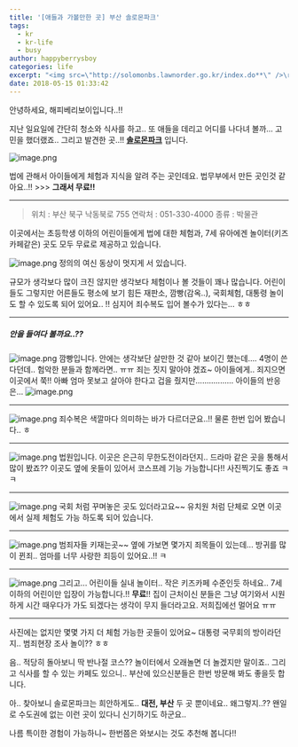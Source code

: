 ```yaml
---
title: '[애들과 가볼만한 곳] 부산 솔로몬파크'
tags:
  - kr
  - kr-life
  - busy
author: happyberrysboy
categories: life
excerpt: "<img src=\"http://solomonbs.lawnorder.go.kr/index.do**\" />\r\n안녕하세요, 해피베리보이입니다..!!  지난 일요일에 간단히 청소와 식사를 하고.. 또 애들을 데리고 어디를 나다녀 볼까... 고민을 했더랬죠.. 그리고 발견한 곳..!! **[솔로몬파크]( 입니다.   !](  법에 관해서 아이들에게 체험과 지식을 알려 주는 곳인데요. 법무부에서 만든 곳인것 같아요..!! >>> **그래서 무료!!**  ___  >위치 ....."
date: 2018-05-15 01:33:42
---
```


안녕하세요, 해피베리보이입니다..!!

지난 일요일에 간단히 청소와 식사를 하고.. 또 애들을 데리고 어디를 나다녀 볼까... 고민을 했더랬죠..
그리고 발견한 곳..!! **[솔로몬파크](http://solomonbs.lawnorder.go.kr/index.do)** 입니다. 

![image.png](https://gateway.ipfs.io/ipfs/QmZBYo2wWX3JEkAYTDKGS1aJZPscc6qLG8ZZS8Rr8mPmKs)

법에 관해서 아이들에게 체험과 지식을 알려 주는 곳인데요.
법무부에서 만든 곳인것 같아요..!! >>> **그래서 무료!!**

___

>위치 : 부산 북구 낙동북로 755
연락처 : 051-330-4000
종류 : 박물관

이곳에서는 초등학생 이하의 어린이들에게 법에 대한 체험과, 7세 유아에겐 놀이터(키즈카페같은) 곳도 모두 무료로 제공하고 있습니다.

![image.png](https://gateway.ipfs.io/ipfs/QmfBTT698k85isvJbAaibduA4CsmVvXc8cNx9DWCo7DiZZ)
정의의 여신 동상이 멋지게 서 있습니다.

규모가 생각보다 많이 크진 않지만 생각보다 체험이나 볼 것들이 꽤나 많습니다.
어린이들도 그렇지만 어른들도 평소에 보기 힘든 재판소, 깜빵(감옥..), 국회체험, 대통령 놀이도 할 수 있도록 되어 있어요.. !! 심지어 죄수복도 입어 볼수가 있다는... ㅎㅎ

___
#####  안을 들여다 볼까요..??

![image.png](https://gateway.ipfs.io/ipfs/QmUwmwJ1wmcS6Y8opWYKJN9qyxDJi4ShkDTXNz7j681AeA)
깜빵입니다. 안에는 생각보단 살만한 것 같아 보이긴 했는데....  4명이 쓴다던데.. 험악한 분들과 함께라면.. ㅠㅠ 죄는 짓지 말아야 겠죠~
아이들에게.. 죄지으면 이곳에서 쭉!! 아빠 엄마 못보고 살아야 한다고 겁을 줬지만.................
아이들의 반응은... 
![image.png](https://gateway.ipfs.io/ipfs/QmbghuwqqwJGdzwX8gw5tFrHN7ZAVUyco1C9od5Fa1YqEW)

___

![image.png](https://gateway.ipfs.io/ipfs/QmYTgGiDoWDWt7tbZEfKxcqq1wPs87z2bTuJzUdu9gqgrJ)
죄수복은 색깔마다 의미하는 바가 다르더군요..!!
물론 한번 입어 봤습니다.. ㅎ

___


![image.png](https://gateway.ipfs.io/ipfs/QmZuE3z6XWFf8mRnPzNcxEopBkg6GedhACETQnpp6CoPq4)
법원입니다. 이곳은 은근히 무한도전이라던지.. 드라마 같은 곳을 통해서 많이 봤죠??
이곳도 옆에 옷들이 있어서 코스프레 기능 가능합니다!! 사진찍기도 좋죠 ㅋㅋ

___

![image.png](https://gateway.ipfs.io/ipfs/QmNPTPg1nBanXQEdYGC39ArR3gWvgMVUAJ3jCzFN7pEK2r)
국회 처럼 꾸며놓은 곳도 있더라고요~~
유치원 처럼 단체로 오면 이곳에서 실제 체험도 가능 하도록 되어 있습니다.

___

![image.png](https://gateway.ipfs.io/ipfs/QmcSaA7xJgQoH7rfjYTxdHvpkwbhFdhBXTMXziV3dQHiHw)
범죄자들 키재는곳~~
옆에 가보면 몇가지 죄목들이 있는데...
방귀를 많이 뀐죄.. 엄마를 너무 사랑한 죄등이 있어요..!! ㅋ

___

![image.png](https://gateway.ipfs.io/ipfs/QmfJim7tG8KNudNa8Shrf69ys6sZpZvdwBXq9nw3LzpxSV)
그리고... 어린이들 실내 놀이터.. 작은 키즈카페 수준인듯 하네요..
7세 이하의 어린이만 입장이 가능합니다.!! **무료**!!
집이 근처이신 분들은 그냥 여기와서 시원하게 시간 때우다가 가도 되겠다는 생각이 무지 들더라고요.
저희집에선 멀어요 ㅠㅠ

___

사진에는 없지만 몇몇 가지 더 체험 가능한 곳들이 있어요~ 대통령 국무회의 방이라던지..
범죄현장 조사 놀이?? ㅎㅎ

음.. 적당히 돌아보니 딱 반나절 코스?? 놀이터에서 오래놀면 더 놀겠지만 말이죠..
그리고 식사를 할 수 있는 카페도 있으니.. 부산에 있으신분들은 한번 방문해 봐도 좋을듯 합니다.

아.. 찾아보니 솔로몬파크는 희안하게도.. **대전, 부산** 두 곳 뿐이네요.. 왜그렇지..??
왠일로 수도권에 없는 이런 곳이 있다니 신기하기도 하군요.. 

나름 특이한 경험이 가능하니~ 한번쯤은 와보시는 것도 추천해 봅니다!! 